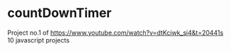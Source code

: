 # countDownTimer
Project no.1 of https://www.youtube.com/watch?v=dtKciwk_si4&t=20441s
10 javascript projects 
